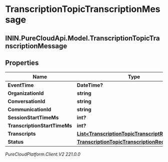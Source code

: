 # TranscriptionTopicTranscriptionMessage

## ININ.PureCloudApi.Model.TranscriptionTopicTranscriptionMessage

## Properties

|Name | Type | Description | Notes|
|------------ | ------------- | ------------- | -------------|
| **EventTime** | **DateTime?** |  | [optional] |
| **OrganizationId** | **string** |  | [optional] |
| **ConversationId** | **string** |  | [optional] |
| **CommunicationId** | **string** |  | [optional] |
| **SessionStartTimeMs** | **int?** |  | [optional] |
| **TranscriptionStartTimeMs** | **int?** |  | [optional] |
| **Transcripts** | [**List&lt;TranscriptionTopicTranscriptResult&gt;**](TranscriptionTopicTranscriptResult) |  | [optional] |
| **Status** | [**TranscriptionTopicTranscriptionRequestStatus**](TranscriptionTopicTranscriptionRequestStatus) |  | [optional] |



_PureCloudPlatform.Client.V2 221.0.0_
